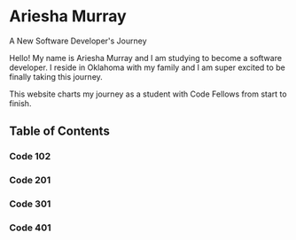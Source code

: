 # Ariesha Murray

A New Software Developer's Journey

Hello! My name is Ariesha Murray and I am studying to become a software developer. I reside in Oklahoma with my family and I am super excited to be finally taking this journey.

This website charts my journey as a student with Code Fellows from start to finish.

## Table of Contents

### Code 102

### Code 201

### Code 301

### Code 401
